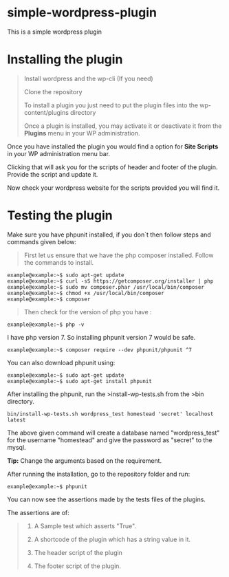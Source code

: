 # simple-wordpress-plugin

This is a simple wordpress plugin

<h1>Installing the plugin</h1>

> Install wordpress and the wp-cli (If you need)
>
> Clone the repository
> 
> To install a plugin you just need to put the plugin files into the wp-content/plugins directory
>
> Once a plugin is installed, you may activate it or deactivate it from the <b>Plugins</b> menu in your WP administration.

Once you have installed the plugin you would find a option for <b>Site Scripts</b> in your WP administration menu bar.

Clicking that will ask you for the scripts of header and footer of the plugin. Provide the script and update it.

Now check your wordpress website for the scripts provided you will find it.

<h1>Testing the plugin</h1>

Make sure you have phpunit installed, if you don`t then follow steps and commands given below:

> First let us ensure that we have the php composer installed. Follow the commands to install.

```console
example@example:~$ sudo apt-get update
example@example:~$ curl -sS https://getcomposer.org/installer | php
example@example:~$ sudo mv composer.phar /usr/local/bin/composer
example@example:~$ chmod +x /usr/local/bin/composer
example@example:~$ composer
```

> Then check for the version of php you have :

```console
example@example:~$ php -v
```

I have php version 7. So installing phpunit version 7 would be safe.

```console
example@example:~$ composer require --dev phpunit/phpunit ^7
```

You can also download phpunit using:

```console
example@example:~$ sudo apt-get update
example@example:~$ sudo apt-get install phpunit
```

After installing the phpunit, run the >install-wp-tests.sh from the >bin directory.

```console
bin/install-wp-tests.sh wordpress_test homestead 'secret' localhost latest
```
The above given command will create a database named "wordpress_test" for the username "homestead" and give the password as "secret" to the mysql.

<b>Tip:</b> Change the arguments based on the requirement.

After running the installation, go to the repository folder and run:

```console
example@example:~$ phpunit
```

You can now see the assertions made by the tests files of the plugins. 

The assertions are of:

> 1. A Sample test which asserts "True".
>
> 2. A shortcode of the plugin which has a string value in it.
>
> 3. The header script of the plugin
>
> 4. The footer script of the plugin. 
